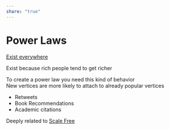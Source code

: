 ```yaml
---  
share: "true"  
---  
```

# Power Laws  
  
  
[Exist everywhere](https://en.wikipedia.org/wiki/Power_law#Examples)  
  
  
Exist because rich people tend to get richer  
  
To create a power law you need this kind of behavior  
New vertices are more likely to attach to already popular vertices  
- Retweets  
- Book Recommendations  
- Academic citations  
  
Deeply related to [Scale Free](./Scale%20Free.md)